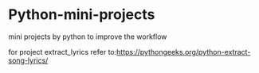 # Python-mini-projects
mini projects by python to improve the workflow

for project extract_lyrics refer to:https://pythongeeks.org/python-extract-song-lyrics/